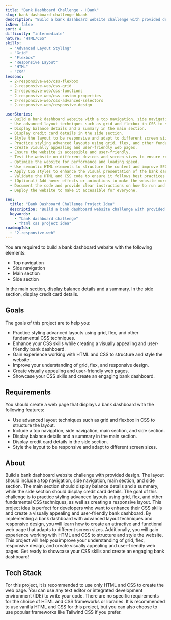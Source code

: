 ```yaml
---
title: "Bank Dashboard Challenge - HBank"
slug: bank-dashboard-challenge-hbank
description: "Build a bank dashboard website challenge with provided design. The layout should include a top navigation, side navigation, main section, and side section. The main section should display balance details and a summary, while the side section should display credit card details."
isNew: false
sort: 4
difficulty: "intermediate"
nature: "HTML/CSS"
skills:
  - "Advanced Layout Styling"
  - "Grid"
  - "Flexbox"
  - "Responsive Layout"
  - "HTML"
  - "CSS"
lessons:
  - 2-responsive-web/css-flexbox
  - 2-responsive-web/css-grid
  - 2-responsive-web/css-functions
  - 2-responsive-web/css-custom-properties
  - 2-responsive-web/css-advanced-selectors
  - 2-responsive-web/responsive-design

userStories:
  - Build a bank dashboard website with a top navigation, side navigation, main section, and side section.
  - Use advanced layout techniques such as grid and flexbox in CSS to structure the layout.
  - Display balance details and a summary in the main section.
  - Display credit card details in the side section.
  - Style the layout to be responsive and adapt to different screen sizes.
  - Practice styling advanced layouts using grid, flex, and other fundamental CSS techniques.
  - Create visually appealing and user-friendly web pages.
  - Ensure the website is accessible and user-friendly.
  - Test the website on different devices and screen sizes to ensure responsiveness.
  - Optimize the website for performance and loading speed.
  - Use semantic HTML elements to structure the content and improve SEO.
  - Apply CSS styles to enhance the visual presentation of the bank dashboard elements.
  - Validate the HTML and CSS code to ensure it follows best practices and standards.
  - (Optional) Add hover effects or animations to make the website more interactive.
  - Document the code and provide clear instructions on how to run and use the website.
  - Deploy the website to make it accessible for everyone.

seo:
  title: "Bank Dashboard Challenge Project Idea"
  description: "Build a bank dashboard website challenge with provided design. The layout should include a top navigation, side navigation, main section, and side section. The main section should display balance details and a summary, while the side section should display credit card details. The goal of this challenge is to practice styling advanced layouts using grid, flex, and other fundamental CSS techniques, as well as creating a responsive layout. This project idea is perfect for intermediate developers who want to enhance their CSS skills and create a visually appealing and user-friendly bank dashboard. By implementing a bank dashboard with advanced layout techniques and responsive design, you will learn how to create an attractive and functional web page that adapts to different screen sizes. Additionally, you will gain experience working with HTML and CSS to structure and style the website. This project will help you improve your understanding of grid, flex, responsive design, and create visually appealing and user-friendly web pages. Get ready to showcase your CSS skills and create an engaging bank dashboard!"
  keywords:
    - "bank dashboard challenge"
    - "html css project idea"
roadmapIds:
  - "2-responsive-web"
---
```


You are required to build a bank dashboard website with the following elements:

- Top navigation
- Side navigation
- Main section
- Side section

In the main section, display balance details and a summary. In the side section, display credit card details.

## Goals

The goals of this project are to help you:

- Practice styling advanced layouts using grid, flex, and other fundamental CSS techniques.
- Enhance your CSS skills while creating a visually appealing and user-friendly bank dashboard.
- Gain experience working with HTML and CSS to structure and style the website.
- Improve your understanding of grid, flex, and responsive design.
- Create visually appealing and user-friendly web pages.
- Showcase your CSS skills and create an engaging bank dashboard.

## Requirements

You should create a web page that displays a bank dashboard with the following features:

- Use advanced layout techniques such as grid and flexbox in CSS to structure the layout.
- Include a top navigation, side navigation, main section, and side section.
- Display balance details and a summary in the main section.
- Display credit card details in the side section.
- Style the layout to be responsive and adapt to different screen sizes.

## About

Build a bank dashboard website challenge with provided design. The layout should include a top navigation, side navigation, main section, and side section. The main section should display balance details and a summary, while the side section should display credit card details. The goal of this challenge is to practice styling advanced layouts using grid, flex, and other fundamental CSS techniques, as well as creating a responsive layout. This project idea is perfect for developers who want to enhance their CSS skills and create a visually appealing and user-friendly bank dashboard. By implementing a bank dashboard with advanced layout techniques and responsive design, you will learn how to create an attractive and functional web page that adapts to different screen sizes. Additionally, you will gain experience working with HTML and CSS to structure and style the website. This project will help you improve your understanding of grid, flex, responsive design, and create visually appealing and user-friendly web pages. Get ready to showcase your CSS skills and create an engaging bank dashboard!

## Tech Stack

For this project, it is recommended to use only HTML and CSS to create the web page. You can use any text editor or integrated development environment (IDE) to write your code. There are no specific requirements for the choice of HTML and CSS frameworks or libraries. It is recommended to use vanilla HTML and CSS for this project, but you can also choose to use popular frameworks like Tailwind CSS if you prefer.
